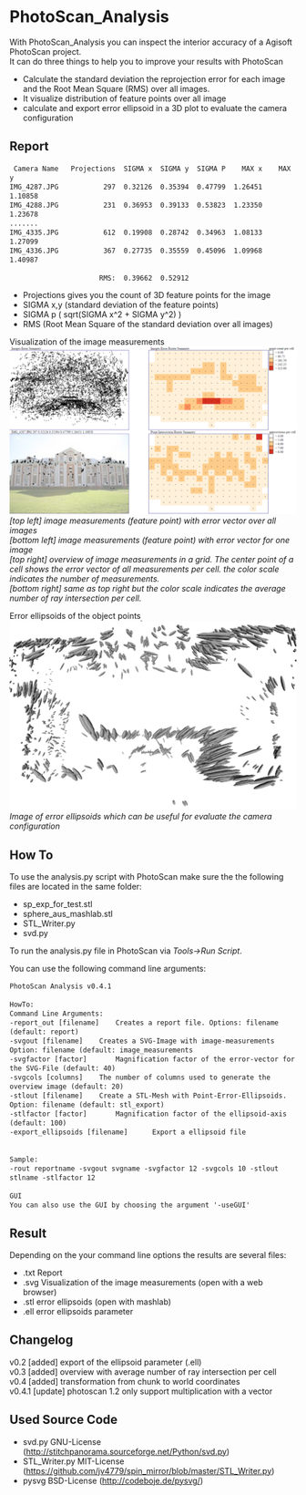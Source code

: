 # PhotoScan_Analysis


With PhotoScan_Analysis you can inspect the 
interior accuracy of a Agisoft PhotoScan project.  
It can do three things to help you to improve your results with PhotoScan

- Calculate the standard deviation the reprojection error for each image 
and the Root Mean Square (RMS) over all images. 
- It visualize distribution of feature points over all image 
- calculate and export error ellipsoid in a 3D plot to evaluate the camera 
configuration 

## Report 
```
 Camera Name   Projections  SIGMA x  SIGMA y  SIGMA P    MAX x    MAX y
IMG_4287.JPG           297  0.32126  0.35394  0.47799  1.26451  1.10858
IMG_4288.JPG           231  0.36953  0.39133  0.53823  1.23350  1.23678
.......
IMG_4335.JPG           612  0.19908  0.28742  0.34963  1.08133  1.27099
IMG_4336.JPG           367  0.27735  0.35559  0.45096  1.09968  1.40987

                      RMS:  0.39662  0.52912
``` 

- Projections gives you the count of 3D feature points for the image
- SIGMA x,y (standard deviation of the feature points)
- SIGMA p ( sqrt(SIGMA x^2 + SIGMA y^2) )
- RMS (Root Mean Square of the standard deviation over all images)



Visualization of the image measurements ![](doku/Bildmessung.png)
*[top left] image measurements (feature point) with error vector over all images  
  [bottom left] image measurements (feature point) with error vector for one image  
  [top right] overview of image measurements in a grid. The center point of a cell
   shows the error vector of all measurements per cell. the color scale indicates
   the number of measurements.  
  [bottom right] same as top right but the color scale indicates the average number of 
  ray intersection per cell.*
 
Error ellipsoids of the object points ![](doku/Ellipsoide.png)
 *Image of error ellipsoids which can be useful for evaluate the camera 
configuration*


## How To
To use the analysis.py script with PhotoScan make sure the the following files
are located in the same folder: 
- sp_exp_for_test.stl
- sphere_aus_mashlab.stl
- STL_Writer.py
- svd.py

To run the analysis.py file in PhotoScan via *Tools->Run Script*. 

You can use the following command line arguments:

```
PhotoScan Analysis v0.4.1

HowTo:
Command Line Arguments:
-report_out [filename]    Creates a report file. Options: filename (default: report)
-svgout [filename]    Creates a SVG-Image with image-measurements Option: filename (default: image_measurements
-svgfactor [factor]       Magnification factor of the error-vector for the SVG-File (default: 40)
-svgcols [columns]    The number of columns used to generate the overview image (default: 20)
-stlout [filename]    Create a STL-Mesh with Point-Error-Ellipsoids. Option: filename (default: stl_export)
-stlfactor [factor]       Magnification factor of the ellipsoid-axis (default: 100)
-export_ellipsoids [filename]      Export a ellipsoid file


Sample:
-rout reportname -svgout svgname -svgfactor 12 -svgcols 10 -stlout stlname -stlfactor 12

GUI
You can also use the GUI by choosing the argument '-useGUI'
```

## Result 
Depending on the your command line options the results are several files:
- .txt Report
- .svg Visualization of the image measurements (open with a web browser)
- .stl error ellipsoids (open with mashlab)
- .ell error ellipsoids parameter

## Changelog

v0.2   [added] export of the ellipsoid parameter (.ell)  
v0.3   [added] overview with average number of ray intersection per cell  
v0.4   [added] transformation from chunk to world coordinates   
v0.4.1 [update] photoscan 1.2 only support multiplication with a vector

## Used Source Code
- svd.py  GNU-License (http://stitchpanorama.sourceforge.net/Python/svd.py)
- STL_Writer.py MIT-License (https://github.com/jv4779/spin_mirror/blob/master/STL_Writer.py)
- pysvg BSD-License (http://codeboje.de/pysvg/)
